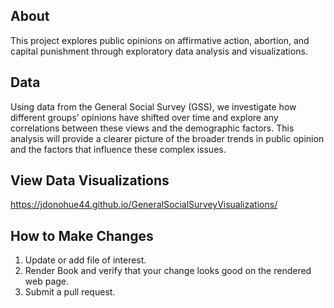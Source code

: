 ## About
This project explores public opinions on affirmative action, abortion, and capital punishment through exploratory data analysis and visualizations.

## Data
Using data from the General Social Survey (GSS), we investigate how different groups’ opinions have shifted over time and explore any correlations between these views and the demographic factors. This analysis will provide a clearer picture of the broader trends in public opinion and the factors that influence these complex issues.

## View Data Visualizations
https://jdonohue44.github.io/GeneralSocialSurveyVisualizations/

## How to Make Changes
1. Update or add file of interest.
2. Render Book and verify that your change looks good on the rendered web page.
3. Submit a pull request.
